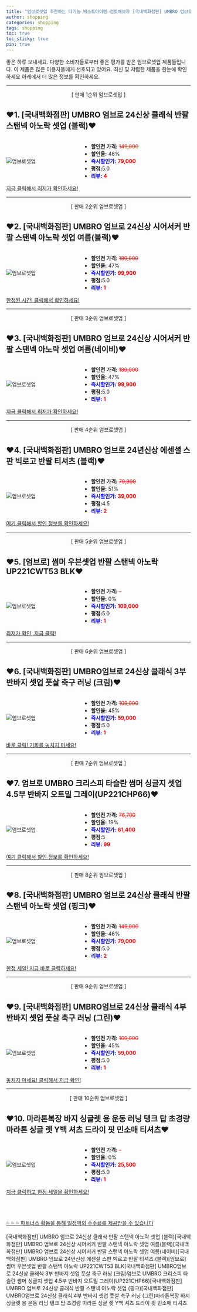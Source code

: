 ```yaml
---
title: "엄브로셋업 추천하는 다기능 베스트아이템 검토해보자 [국내백화점판] UMBRO 엄브로 24신상 클래식"
author: shopping
categories: shopping
tags: shopping
toc: true
toc_sticky: true
pin: true
---
```

좋은 하루 보내세요. 다양한 소비자들로부터 좋은 평가를 받은 엄브로셋업 제품들입니다. 이 제품은 많은 이용자들에게 선호되고 있어요. 최신 및 저렴한 제품을 한눈에 확인하세요 아래에서 더 많은 정보를 확인하세요.

---
<p class="toplist" style="margin: 0 auto; display: block; width: fit-content;">[ 판매 1순위 엄브로셋업 ]</p>

<h2><strong>❤️1. [국내백화점판] UMBRO 엄브로 24신상 클래식 반팔 스탠넥 아노락 셋업 (블랙)❤️</strong></h2>

<div style="display: flex; align-items: center;">
    <div style="flex: 0.4;">
        <img src="https://thumbnail8.coupangcdn.com/thumbnails/remote/230x230ex/image/vendor_inventory/4bc1/abb287a14231b0791f84f281f5ca4665ffc1822e34f8dec69ec88fe4e3e1.png" alt="엄브로셋업" style="max-width: 100%;">
    </div>
    <div style="flex: 0.6; margin-left: 10px;">
        <ul>
            <li><strong>할인전 가격:</strong> <del style="color: red;">149,000</del></li>
            <li><strong>할인율:</strong> 46%</li>
            <li><span style='color:blue'><strong>즉시할인가:</strong></span> <span style='color:red'><strong>79,000</strong></span></li>
            <li><strong>평점:</strong>5.0</li>
            <li><span style='color:blue'><strong>리뷰:</strong></span> <span style='color:red'><strong>4</strong></span></li>
        </ul>
    </div>
</div>
<div class="center">
    <a href="https://selin100587001.github.io?lptag=AF9450613&subid=githubio&pageKey=7936866704&traceid=V0-153&itemId=21848868789&vendorItemId=88897139861" class="myButton">
        지금 클릭해서 최저가 확인하세요!
    </a>
</div>


---
<p class="toplist" style="margin: 0 auto; display: block; width: fit-content;">[ 판매 2순위 엄브로셋업 ]</p>

<h2><strong>❤️2. [국내백화점판] UMBRO 엄브로 24신상 시어서커 반팔 스탠넥 아노락 셋업 여름(블랙)❤️</strong></h2>

<div style="display: flex; align-items: center;">
    <div style="flex: 0.4;">
        <img src="https://thumbnail9.coupangcdn.com/thumbnails/remote/230x230ex/image/vendor_inventory/06b5/c1361b10ac2ab176e0996b2f5c07001e49b6548a6cb3003c3e274dac7b83.png" alt="엄브로셋업" style="max-width: 100%;">
    </div>
    <div style="flex: 0.6; margin-left: 10px;">
        <ul>
            <li><strong>할인전 가격:</strong> <del style="color: red;">189,000</del></li>
            <li><strong>할인율:</strong> 47%</li>
            <li><span style='color:blue'><strong>즉시할인가:</strong></span> <span style='color:red'><strong>99,900</strong></span></li>
            <li><strong>평점:</strong>5.0</li>
            <li><span style='color:blue'><strong>리뷰:</strong></span> <span style='color:red'><strong>1</strong></span></li>
        </ul>
    </div>
</div>
<div class="center">
    <a href="https://selin100587001.github.io?lptag=AF9450613&subid=githubio&pageKey=8068943904&traceid=V0-153&itemId=22702395688&vendorItemId=89869332088" class="myButton">
        한정된 시간! 클릭해서 확인하세요!
    </a>
</div>


---
<p class="toplist" style="margin: 0 auto; display: block; width: fit-content;">[ 판매 3순위 엄브로셋업 ]</p>

<h2><strong>❤️3. [국내백화점판] UMBRO 엄브로 24신상 시어서커 반팔 스탠넥 아노락 셋업 여름(네이비)❤️</strong></h2>

<div style="display: flex; align-items: center;">
    <div style="flex: 0.4;">
        <img src="https://thumbnail6.coupangcdn.com/thumbnails/remote/230x230ex/image/vendor_inventory/35bb/3de40ed5d750b7ddec52ba38c9b67a8fd368e9ce063cb5be7338100ae25e.png" alt="엄브로셋업" style="max-width: 100%;">
    </div>
    <div style="flex: 0.6; margin-left: 10px;">
        <ul>
            <li><strong>할인전 가격:</strong> <del style="color: red;">189,000</del></li>
            <li><strong>할인율:</strong> 47%</li>
            <li><span style='color:blue'><strong>즉시할인가:</strong></span> <span style='color:red'><strong>99,900</strong></span></li>
            <li><strong>평점:</strong>5.0</li>
            <li><span style='color:blue'><strong>리뷰:</strong></span> <span style='color:red'><strong>1</strong></span></li>
        </ul>
    </div>
</div>
<div class="center">
    <a href="https://selin100587001.github.io?lptag=AF9450613&subid=githubio&pageKey=8068942152&traceid=V0-153&itemId=22702388594&vendorItemId=89869328273" class="myButton">
        지금 클릭해서 최저가 확인하세요!
    </a>
</div>


---
<p class="toplist" style="margin: 0 auto; display: block; width: fit-content;">[ 판매 4순위 엄브로셋업 ]</p>

<h2><strong>❤️4. [국내백화점판] UMBRO 엄브로 24년신상 에센셜 스판 빅로고 반팔 티셔츠 (블랙)❤️</strong></h2>

<div style="display: flex; align-items: center;">
    <div style="flex: 0.4;">
        <img src="https://thumbnail10.coupangcdn.com/thumbnails/remote/230x230ex/image/vendor_inventory/ddde/a7b4d58cd2bc46841ebff3356e5b4134378760349d6c4b479a768c941722.png" alt="엄브로셋업" style="max-width: 100%;">
    </div>
    <div style="flex: 0.6; margin-left: 10px;">
        <ul>
            <li><strong>할인전 가격:</strong> <del style="color: red;">79,900</del></li>
            <li><strong>할인율:</strong> 51%</li>
            <li><span style='color:blue'><strong>즉시할인가:</strong></span> <span style='color:red'><strong>39,000</strong></span></li>
            <li><strong>평점:</strong>4.5</li>
            <li><span style='color:blue'><strong>리뷰:</strong></span> <span style='color:red'><strong>2</strong></span></li>
        </ul>
    </div>
</div>
<div class="center">
    <a href="https://selin100587001.github.io?lptag=AF9450613&subid=githubio&pageKey=7847670437&traceid=V0-153&itemId=21381737076&vendorItemId=88438728792" class="myButton">
        여기 클릭해서 할인 정보를 확인하세요!
    </a>
</div>


---
<p class="toplist" style="margin: 0 auto; display: block; width: fit-content;">[ 판매 5순위 엄브로셋업 ]</p>

<h2><strong>❤️5. [엄브로] 썸머 우븐셋업 반팔 스탠넥 아노락 UP221CWT53 BLK❤️</strong></h2>

<div style="display: flex; align-items: center;">
    <div style="flex: 0.4;">
        <img src="https://thumbnail7.coupangcdn.com/thumbnails/remote/230x230ex/image/vendor_inventory/1639/38907dfdb358f278a5ffdf574333629187e82f393b443495a0463ee1ec8b.jpg" alt="엄브로셋업" style="max-width: 100%;">
    </div>
    <div style="flex: 0.6; margin-left: 10px;">
        <ul>
            <li><strong>할인전 가격:</strong> <del style="color: red;">-</del></li>
            <li><strong>할인율:</strong> 0%</li>
            <li><span style='color:blue'><strong>즉시할인가:</strong></span> <span style='color:red'><strong>109,000</strong></span></li>
            <li><strong>평점:</strong>5.0</li>
            <li><span style='color:blue'><strong>리뷰:</strong></span> <span style='color:red'><strong>1</strong></span></li>
        </ul>
    </div>
</div>
<div class="center">
    <a href="https://selin100587001.github.io?lptag=AF9450613&subid=githubio&pageKey=8048438244&traceid=V0-153&itemId=22565220647&vendorItemId=89611937009" class="myButton">
        최저가 확인, 지금 클릭!
    </a>
</div>


---
<p class="toplist" style="margin: 0 auto; display: block; width: fit-content;">[ 판매 6순위 엄브로셋업 ]</p>

<h2><strong>❤️6. [국내백화점판] UMBRO엄브로 24신상 클래식 3부 반바지 셋업 풋살 축구 러닝 (크림)❤️</strong></h2>

<div style="display: flex; align-items: center;">
    <div style="flex: 0.4;">
        <img src="https://thumbnail8.coupangcdn.com/thumbnails/remote/230x230ex/image/vendor_inventory/7ce4/6e5dee83aebb8655c9cb34696837e389ffea9be6991886050d7d98aa5f26.png" alt="엄브로셋업" style="max-width: 100%;">
    </div>
    <div style="flex: 0.6; margin-left: 10px;">
        <ul>
            <li><strong>할인전 가격:</strong> <del style="color: red;">109,000</del></li>
            <li><strong>할인율:</strong> 45%</li>
            <li><span style='color:blue'><strong>즉시할인가:</strong></span> <span style='color:red'><strong>59,000</strong></span></li>
            <li><strong>평점:</strong>5.0</li>
            <li><span style='color:blue'><strong>리뷰:</strong></span> <span style='color:red'><strong>1</strong></span></li>
        </ul>
    </div>
</div>
<div class="center">
    <a href="https://selin100587001.github.io?lptag=AF9450613&subid=githubio&pageKey=7937057883&traceid=V0-153&itemId=21849690868&vendorItemId=88897957894" class="myButton">
        바로 클릭! 기회를 놓치지 마세요!
    </a>
</div>


---
<p class="toplist" style="margin: 0 auto; display: block; width: fit-content;">[ 판매 7순위 엄브로셋업 ]</p>

<h2><strong>❤️7. 엄브로 UMBRO 크리스피 타슬란 썸머 싱글지 셋업 4.5부 반바지 오트밀 그레이(UP221CHP66)❤️</strong></h2>

<div style="display: flex; align-items: center;">
    <div style="flex: 0.4;">
        <img src="https://thumbnail8.coupangcdn.com/thumbnails/remote/230x230ex/image/vendor_inventory/bfc3/3acf47795ca5e3f3955e053adf47018e136c9350ec9726500a9d3a7c3cb2.jpg" alt="엄브로셋업" style="max-width: 100%;">
    </div>
    <div style="flex: 0.6; margin-left: 10px;">
        <ul>
            <li><strong>할인전 가격:</strong> <del style="color: red;">76,700</del></li>
            <li><strong>할인율:</strong> 19%</li>
            <li><span style='color:blue'><strong>즉시할인가:</strong></span> <span style='color:red'><strong>61,400</strong></span></li>
            <li><strong>평점:</strong>5</li>
            <li><span style='color:blue'><strong>리뷰:</strong></span> <span style='color:red'><strong>99</strong></span></li>
        </ul>
    </div>
</div>
<div class="center">
    <a href="https://selin100587001.github.io?lptag=AF9450613&subid=githubio&pageKey=8071349919&traceid=V0-153&itemId=22718599879&vendorItemId=90700979870" class="myButton">
        여기 클릭해서 할인 정보를 확인하세요!
    </a>
</div>


---
<p class="toplist" style="margin: 0 auto; display: block; width: fit-content;">[ 판매 8순위 엄브로셋업 ]</p>

<h2><strong>❤️8. [국내백화점판] UMBRO 엄브로 24신상 클래식 반팔 스탠넥 아노락 셋업 (핑크)❤️</strong></h2>

<div style="display: flex; align-items: center;">
    <div style="flex: 0.4;">
        <img src="https://thumbnail10.coupangcdn.com/thumbnails/remote/230x230ex/image/vendor_inventory/8fd7/44c7e0739761b3ab72fb45e3d21ae092104bc431e90109bbd08564653a42.png" alt="엄브로셋업" style="max-width: 100%;">
    </div>
    <div style="flex: 0.6; margin-left: 10px;">
        <ul>
            <li><strong>할인전 가격:</strong> <del style="color: red;">149,000</del></li>
            <li><strong>할인율:</strong> 46%</li>
            <li><span style='color:blue'><strong>즉시할인가:</strong></span> <span style='color:red'><strong>79,000</strong></span></li>
            <li><strong>평점:</strong>5.0</li>
            <li><span style='color:blue'><strong>리뷰:</strong></span> <span style='color:red'><strong>2</strong></span></li>
        </ul>
    </div>
</div>
<div class="center">
    <a href="https://selin100587001.github.io?lptag=AF9450613&subid=githubio&pageKey=7936855149&traceid=V0-153&itemId=21848823250&vendorItemId=88897094766" class="myButton">
        한정 세일! 지금 바로 클릭하세요!
    </a>
</div>


---
<p class="toplist" style="margin: 0 auto; display: block; width: fit-content;">[ 판매 9순위 엄브로셋업 ]</p>

<h2><strong>❤️9. [국내백화점판] UMBRO엄브로 24신상 클래식 4부 반바지 셋업 풋살 축구 러닝 (그린)❤️</strong></h2>

<div style="display: flex; align-items: center;">
    <div style="flex: 0.4;">
        <img src="https://thumbnail9.coupangcdn.com/thumbnails/remote/230x230ex/image/vendor_inventory/a11c/6cc82b9accbf0c512bad67e79aa9a5c4678c25eaab852e6cdf8ee281483c.png" alt="엄브로셋업" style="max-width: 100%;">
    </div>
    <div style="flex: 0.6; margin-left: 10px;">
        <ul>
            <li><strong>할인전 가격:</strong> <del style="color: red;">109,000</del></li>
            <li><strong>할인율:</strong> 45%</li>
            <li><span style='color:blue'><strong>즉시할인가:</strong></span> <span style='color:red'><strong>59,000</strong></span></li>
            <li><strong>평점:</strong>5.0</li>
            <li><span style='color:blue'><strong>리뷰:</strong></span> <span style='color:red'><strong>1</strong></span></li>
        </ul>
    </div>
</div>
<div class="center">
    <a href="https://selin100587001.github.io?lptag=AF9450613&subid=githubio&pageKey=7937015146&traceid=V0-153&itemId=21849506068&vendorItemId=88897773959" class="myButton">
        놓치지 마세요! 클릭해서 지금 확인!
    </a>
</div>


---
<p class="toplist" style="margin: 0 auto; display: block; width: fit-content;">[ 판매 10순위 엄브로셋업 ]</p>

<h2><strong>❤️10. 마라톤복장 바지 싱글렛 용 운동 러닝 탱크 탑 초경량 마라톤 싱글 렛 Y백 셔츠 드라이 핏 민소매 티셔츠❤️</strong></h2>

<div style="display: flex; align-items: center;">
    <div style="flex: 0.4;">
        <img src="https://thumbnail8.coupangcdn.com/thumbnails/remote/230x230ex/image/vendor_inventory/acd9/48bd40df47a9f8ef767f4a77638d37a635e85950512211547f5707d6b029.jpg" alt="엄브로셋업" style="max-width: 100%;">
    </div>
    <div style="flex: 0.6; margin-left: 10px;">
        <ul>
            <li><strong>할인전 가격:</strong> <del style="color: red;">-</del></li>
            <li><strong>할인율:</strong> 0%</li>
            <li><span style='color:blue'><strong>즉시할인가:</strong></span> <span style='color:red'><strong>25,500</strong></span></li>
            <li><strong>평점:</strong>5.0</li>
            <li><span style='color:blue'><strong>리뷰:</strong></span> <span style='color:red'><strong>1</strong></span></li>
        </ul>
    </div>
</div>
<div class="center">
    <a href="https://selin100587001.github.io?lptag=AF9450613&subid=githubio&pageKey=7216402606&traceid=V0-153&itemId=18276133774&vendorItemId=90776399978" class="myButton">
        지금 클릭하고 한정 세일을 확인하세요!
    </a>
</div>

<br><br><br>[💦 💦 💦 파트너스 활동을 통해 일정액의 수수료를 제공받을 수 있습니다](https://link.coupang.com/a/bcpT2c)<br><br>[국내백화점판] UMBRO 엄브로 24신상 클래식 반팔 스탠넥 아노락 셋업 (블랙)[국내백화점판] UMBRO 엄브로 24신상 시어서커 반팔 스탠넥 아노락 셋업 여름(블랙)[국내백화점판] UMBRO 엄브로 24신상 시어서커 반팔 스탠넥 아노락 셋업 여름(네이비)[국내백화점판] UMBRO 엄브로 24년신상 에센셜 스판 빅로고 반팔 티셔츠 (블랙)[엄브로] 썸머 우븐셋업 반팔 스탠넥 아노락 UP221CWT53 BLK[국내백화점판] UMBRO엄브로 24신상 클래식 3부 반바지 셋업 풋살 축구 러닝 (크림)엄브로 UMBRO 크리스피 타슬란 썸머 싱글지 셋업 4.5부 반바지 오트밀 그레이(UP221CHP66)[국내백화점판] UMBRO 엄브로 24신상 클래식 반팔 스탠넥 아노락 셋업 (핑크)[국내백화점판] UMBRO엄브로 24신상 클래식 4부 반바지 셋업 풋살 축구 러닝 (그린)마라톤복장 바지 싱글렛 용 운동 러닝 탱크 탑 초경량 마라톤 싱글 렛 Y백 셔츠 드라이 핏 민소매 티셔츠